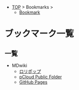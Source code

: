 - [TOP](TOP.md) > Bookmarks >
  - [Bookmark](Bookmark.md)

# ブックマーク一覧

## 一覧

- MDwiki
  - [ロリポップ](https://secret-think.ssl-lolipop.jp/MDwiki/mdwiki.html#!Logseq/Bookmarls.md)
  - [pCloud Public Folder](https://filedn.com/lsS9Mi27iAx7UfvQCOwoLWu/DOCUMENT/MDwiki/mdwiki.html#!Logseq/Bookmarks.md)
  - [GitHub Pages](https://emori.github.io/public/DOCUMENT/MDwiki/mdwiki.html#!Logseq/Bookmarks.md)
